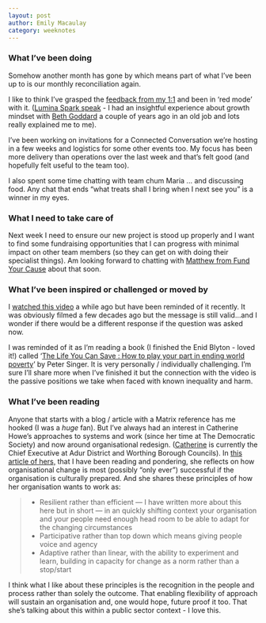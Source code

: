 ```yaml
---
layout: post
author: Emily Macaulay
category: weeknotes
---
```


### What I’ve been doing

Somehow another month has gone by which means part of what I’ve been up to is our monthly reconciliation again. 

I like to think I’ve grasped the [feedback from my 1:1](https://connectedbydata.org/weeknotes/2023/08/25/emily-weeknotes) and been in ‘red mode’ with it. ([Lumina Spark speak](https://medium.com/the-looking-glass/understanding-your-personality-using-the-lumina-spark-model-by-chesca-gardaya-7341d9fd208d#:~:text=Red%20%E2%80%94%20Purposeful%2C%20direct%2C%20bold,reliable%2C%20objective%2C%20evidence%2Dbased) - I had an insightful experience about growth mindset with [Beth Goddard](https://www.linkedin.com/in/beth-goddard-facilitator-connector-coach-%F0%9F%8C%8D-icf-acc-0a476162/) a couple of years ago in an old job and lots really explained me to me).

I’ve been working on invitations for a Connected Conversation we’re hosting in a few weeks and logistics for some other events too. My focus has been more delivery than operations over the last week and that’s felt good (and hopefully felt useful to the team too).

I also spent some time chatting with team chum Maria ... and discussing food.  Any chat that ends “what treats shall I bring when I next see you” is a winner in my eyes.


### What I need to take care of

Next week I need to ensure our new project is stood up properly and I want to find some fundraising opportunities that I can progress with minimal impact on other team members (so they can get on with doing their specialist things).  Am looking forward to chatting with [Matthew from Fund Your Cause](https://fundyourcause.co.uk/) about that soon.


### What I’ve been inspired or challenged or moved by

I [watched this video](https://www.instagram.com/reel/CuHjyTnNJjH/?igshid=NjFiZTE0ZDQ0ZQ==) a while ago but have been reminded of it recently. It was obviously filmed a few decades ago but the message is still valid…and I wonder if there would be a different response if the question was asked now.

I was reminded of it as I’m reading a book (I finished the Enid Blyton - loved it!) called ‘[The Life You Can Save : How to play your part in ending world poverty](https://www.hive.co.uk/Product/Peter-Singer/The-Life-You-Can-Save--How-to-play-your-part-in-ending-world-poverty/785698)’ by Peter Singer. It is very personally / individually challenging. I’m sure I’ll share more when I’ve finished it but the connection with the video is the passive positions we take when faced with known inequality and harm.


### What I’ve been reading

Anyone that starts with a blog / article with a Matrix reference has me hooked (I was a *huge* fan). But I’ve always had an interest in Catherine Howe’s approaches to systems and work (since her time at The Democratic Society) and now around organisational redesign. ([Catherine](https://www.linkedin.com/in/curiousc/) is currently the Chief Executive at Adur District and Worthing Borough Councils). In [this article of hers,](https://curiouscatherinehowe.medium.com/taking-the-red-pill-c30839bedb7f) that I have been reading and pondering, she reflects on how organisational change is most (possibly “only ever”) successful if the organisation is culturally prepared.  And she shares these principles of how her organisation wants to work as:
> * Resilient rather than efficient — I have written more about this here but in short — in an quickly shifting context your organisation and your people need enough head room to be able to adapt for the changing circumstances
> * Participative rather than top down which means giving people voice and agency
> * Adaptive rather than linear, with the ability to experiment and learn, building in capacity for change as a norm rather than a stop/start

I think what I like about these principles is the recognition in the people and process rather than solely the outcome. That enabling flexibility of approach will sustain an organisation and, one would hope, future proof it too. That she’s talking about this within a public sector context - I love this.